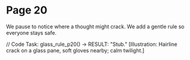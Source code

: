 # Page 20

We pause to notice where a thought might crack.
We add a gentle rule so everyone stays safe.

// Code Task: glass_rule_p20() → RESULT: "Stub."
[Illustration: Hairline crack on a glass pane, soft gloves nearby; calm twilight.]
